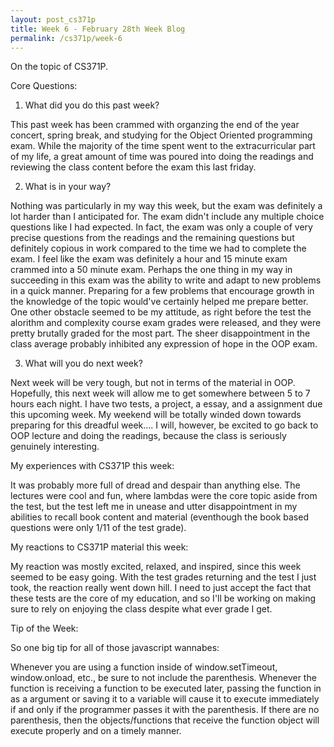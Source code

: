```yaml
---
layout: post_cs371p
title: Week 6 - February 28th Week Blog
permalink: /cs371p/week-6
---
```


On the topic of CS371P.

Core Questions:

1. What did you do this past week?

This past week has been crammed with organzing the end of the year concert, spring break, and studying for the Object Oriented programming exam. While the majority of the time spent went to the extracurricular part of my life, a great amount of time was poured into doing the readings and reviewing the class content before the exam this last friday. 

2. What is in your way?

Nothing was particularly in my way this week, but the exam was definitely a lot harder than I anticipated for. The exam didn't include any multiple choice questions like I had expected. In fact, the exam was only a couple of very precise questions from the readings and the remaining questions but definitely copious in work compared to the time we had to complete the exam. I feel like the exam was definitely a hour and 15 minute exam crammed into a 50 minute exam. Perhaps the one thing in my way in succeeding in this exam was the ability to write and adapt to new problems in a quick manner. Preparing for a few problems that encourage growth in the knowledge of the topic would've certainly helped me prepare better. One other obstacle seemed to be my attitude, as right before the test the alorithm and complexity course exam grades were released, and they were pretty brutally graded for the most part. The sheer disappointment in the class average probably inhibited any expression of hope in the OOP exam.

3. What will you do next week?

Next week will be very tough, but not in terms of the material in OOP. Hopefully, this next week will allow me to get somewhere between 5 to 7 hours each night. I have two tests, a project, a essay, and a assignment due this upcoming week. My weekend will be totally winded down towards preparing for this dreadful week.... I will, however, be excited to go back to OOP lecture and doing the readings, because the class is seriously genuinely interesting.


My experiences with CS371P this week:

It was probably more full of dread and despair than anything else. The lectures were cool and fun, where lambdas were the core topic aside from the test, but the test left me in unease and utter disappointment in my abilities to recall book content and material (eventhough the book based  questions were only 1/11 of the test grade).


My reactions to CS371P material this week:

My reaction was mostly excited, relaxed, and inspired, since this week seemed to be easy going. With the test grades returning and the test I just took, the reaction really went down hill. I need to just accept the fact that these tests are the core of my education, and so I'll be working on making sure to rely on enjoying the class despite what ever grade I get.


Tip of the Week:

So one big tip for all of those javascript wannabes:

Whenever you are using a function inside of window.setTimeout, window.onload, etc., be sure to not include the parenthesis. Whenever the function is receiving a function to be executed later, passing the function in as a argument or saving it to a variable will cause it to execute immediately if and only if the programmer passes it with the parenthesis. If there are no parenthesis, then the objects/functions that receive the function object will execute properly and on a timely manner.



